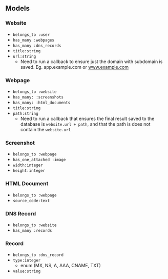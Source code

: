 ## Models

### Website

- `belongs_to :user`
- `has_many :webpages`
- `has_many :dns_records`
- `title:string`
- `url:string`
    - Need to run a callback to ensure just the domain with subdomain is saved. Eg. app.example.com or www.example.com

### Webpage

- `belongs_to :website`
- `has_many: :screenshots`
- `has_many: :html_documents`
- `title:string`
- `path:string`
    - Need to run a callback that ensures the final result saved to the database is  `website.url + path`, and that the path is does not contain the `website.url`

### Screenshot

- `belongs_to :webpage`
- `has_one_attached :image`
- `width:integer`
- `height:integer`

### HTML Document

- `belongs_to :webpage`
- `source_code:text`

### DNS Record

- `belongs_to :website`
- `has_many :records`

### Record

- `belongs_to :dns_record`
- `type:integer`
    - enum (MX, NS, A, AAA, CNAME, TXT)
- `value:string`